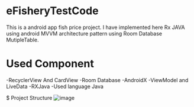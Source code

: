 # eFisheryTestCode
This is a android app fish price project. I have implemented here Rx JAVA using android MVVM architecture pattern using Room Database MutipleTable.

# Used Component
-RecyclerView And CardView
-Room Database
-AndroidX
-ViewModel and LiveData
-RXJava
-Used language Java

$ Project Structure
![image](https://user-images.githubusercontent.com/43629664/157084045-3f6c2f13-5a42-45d8-ba0e-6cf9ffe2e0e2.png)

